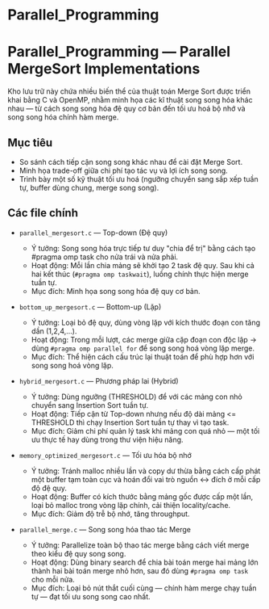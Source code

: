 # Parallel_Programming
# Parallel_Programming — Parallel MergeSort Implementations

Kho lưu trữ này chứa nhiều biến thể của thuật toán Merge Sort được triển khai bằng C và OpenMP, nhằm minh họa các kĩ thuật song song hóa khác nhau — từ cách song song hóa đệ quy cơ bản đến tối ưu hoá bộ nhớ và song song hóa chính hàm merge.

## Mục tiêu
- So sánh cách tiếp cận song song khác nhau để cài đặt Merge Sort.
- Minh họa trade-off giữa chi phí tạo tác vụ và lợi ích song song.
- Trình bày một số kỹ thuật tối ưu hoá (ngưỡng chuyển sang sắp xếp tuần tự, buffer dùng chung, merge song song).

## Các file chính
- `parallel_mergesort.c` — Top-down (Đệ quy)
  - Ý tưởng: Song song hóa trực tiếp tư duy "chia để trị" bằng cách tạo #pragma omp task cho nửa trái và nửa phải.
  - Hoạt động: Mỗi lần chia mảng sẽ khởi tạo 2 task đệ quy. Sau khi cả hai kết thúc (`#pragma omp taskwait`), luồng chính thực hiện merge tuần tự.
  - Mục đích: Minh họa song song hóa đệ quy cơ bản.

- `bottom_up_mergesort.c` — Bottom-up (Lặp)
  - Ý tưởng: Loại bỏ đệ quy, dùng vòng lặp với kích thước đoạn con tăng dần (1,2,4,...).
  - Hoạt động: Trong mỗi lượt, các merge giữa cặp đoạn con độc lập → dùng `#pragma omp parallel for` để song song hoá vòng lặp merge.
  - Mục đích: Thể hiện cách cấu trúc lại thuật toán để phù hợp hơn với song song hoá vòng lặp.

- `hybrid_mergesort.c` — Phương pháp lai (Hybrid)
  - Ý tưởng: Dùng ngưỡng (THRESHOLD) để với các mảng con nhỏ chuyển sang Insertion Sort tuần tự.
  - Hoạt động: Tiếp cận từ Top-down nhưng nếu độ dài mảng <= THRESHOLD thì chạy Insertion Sort tuần tự thay vì tạo task.
  - Mục đích: Giảm chi phí quản lý task khi mảng con quá nhỏ — một tối ưu thực tế hay dùng trong thư viện hiệu năng.

- `memory_optimized_mergesort.c` — Tối ưu hóa bộ nhớ
  - Ý tưởng: Tránh malloc nhiều lần và copy dư thừa bằng cách cấp phát một buffer tạm toàn cục và hoán đổi vai trò nguồn ↔ đích ở mỗi cấp độ đệ quy.
  - Hoạt động: Buffer có kích thước bằng mảng gốc được cấp một lần, loại bỏ malloc trong vòng lặp chính, cải thiện locality/cache.
  - Mục đích: Giảm độ trễ bộ nhớ, tăng throughput.

- `parallel_merge.c` — Song song hóa thao tác Merge
  - Ý tưởng: Parallelize toàn bộ thao tác merge bằng cách viết merge theo kiểu đệ quy song song.
  - Hoạt động: Dùng binary search để chia bài toán merge hai mảng lớn thành hai bài toán merge nhỏ hơn, sau đó dùng `#pragma omp task` cho mỗi nửa.
  - Mục đích: Loại bỏ nút thắt cuối cùng — chính hàm merge chạy tuần tự — đạt tối ưu song song cao nhất.
